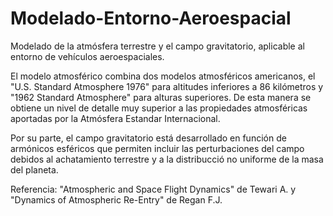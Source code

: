 # Modelado-Entorno-Aeroespacial
Modelado de la atmósfera terrestre y el campo gravitatorio, aplicable al entorno de vehículos aeroespaciales. 

El modelo atmosférico combina dos modelos atmosféricos americanos, el "U.S. Standard Atmosphere 1976" para altitudes inferiores a 86 kilómetros y "1962 Standard Atmosphere" para alturas superiores. De esta manera se obtiene un nivel de detalle muy superior a las propiedades atmosféricas aportadas por la Atmósfera Estandar Internacional.

Por su parte, el campo gravitatorio está desarrollado en función de armónicos esféricos que permiten incluir las perturbaciones del campo debidos al achatamiento terrestre y a la distribucció no uniforme de la masa del planeta.


Referencia: "Atmospheric and Space Flight Dynamics" de Tewari A. y "Dynamics of Atmospheric Re-Entry" de Regan F.J.
